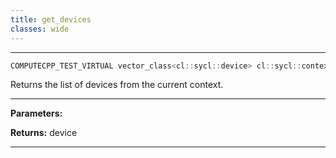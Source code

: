 ```yaml
---
title: get_devices
classes: wide
---
```



---

```cpp
COMPUTECPP_TEST_VIRTUAL vector_class<cl::sycl::device> cl::sycl::context::get_devices() const
```


Returns the list of devices from the current context. 


---
**Parameters:**

**Returns:** device

---
